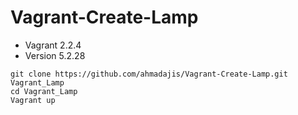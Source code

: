# Vagrant-Create-Lamp

- Vagrant 2.2.4
- Version 5.2.28

```
git clone https://github.com/ahmadajis/Vagrant-Create-Lamp.git Vagrant_Lamp
cd Vagrant_Lamp
Vagrant up
```
